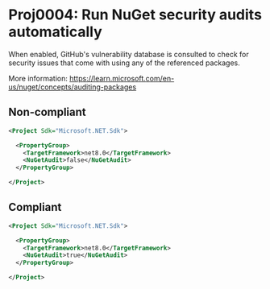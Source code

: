 # Proj0004: Run NuGet security audits automatically

When enabled, GitHub's vulnerability database is consulted to check for security
issues that come with using any of the referenced packages.

More information: https://learn.microsoft.com/en-us/nuget/concepts/auditing-packages

## Non-compliant
``` xml
<Project Sdk="Microsoft.NET.Sdk">

  <PropertyGroup>
    <TargetFramework>net8.0</TargetFramework>
	<NuGetAudit>false</NuGetAudit>
  </PropertyGroup>

</Project>
```

## Compliant
``` xml
<Project Sdk="Microsoft.NET.Sdk">

  <PropertyGroup>
    <TargetFramework>net8.0</TargetFramework>
    <NuGetAudit>true</NuGetAudit>
  </PropertyGroup>

</Project>
```
